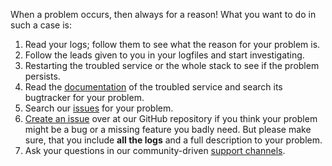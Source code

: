 When a problem occurs, then always for a reason! What you want to do in such a case is:

1. Read your logs; follow them to see what the reason for your problem is.
2. Follow the leads given to you in your logfiles and start investigating.
3. Restarting the troubled service or the whole stack to see if the problem persists.
4. Read the [documentation](https://docs.mailcow.email/) of the troubled service and search its bugtracker for your problem.
5. Search our [issues](https://github.com/zynerorg/zynerone/issues) for your problem.
6. [Create an issue](https://github.com/zynerorg/zynerone/issues/new/choose) over at our GitHub repository if you think your problem might be a bug or a missing feature you badly need. But please make sure, that you include **all the logs** and a full description to your problem.
7. Ask your questions in our community-driven [support channels](https://docs.mailcow.email/#community-support-and-chat).
